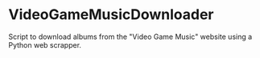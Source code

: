 # VideoGameMusicDownloader
Script to download albums from the "Video Game Music" website using a Python web scrapper. 
